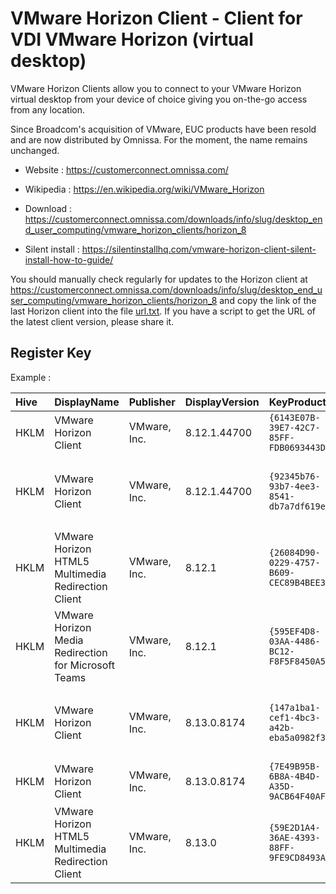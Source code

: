 # VMware Horizon Client - Client for VDI VMware Horizon (virtual desktop)

VMware Horizon Clients allow you to connect to your VMware Horizon
virtual desktop from your device of choice giving you on-the-go access
from any location.

Since Broadcom's acquisition of VMware, EUC products have been resold and are now distributed by Omnissa.
For the moment, the name remains unchanged.

* Website : https://customerconnect.omnissa.com/
* Wikipedia : https://en.wikipedia.org/wiki/VMware_Horizon

* Download : https://customerconnect.omnissa.com/downloads/info/slug/desktop_end_user_computing/vmware_horizon_clients/horizon_8
* Silent install : https://silentinstallhq.com/vmware-horizon-client-silent-install-how-to-guide/

You should manually check regularly for updates to the Horizon client at https://customerconnect.omnissa.com/downloads/info/slug/desktop_end_user_computing/vmware_horizon_clients/horizon_8
and copy the link of the last Horizon client into the file [url.txt](./url.txt).
If you have a script to get the URL of the latest client version, please share it.


## Register Key

Example :

 | Hive | DisplayName | Publisher | DisplayVersion | KeyProduct | UninstallExe |
 |:---- |:----------- |:--------- |:-------------- |:---------- |:------------ |
 | HKLM | VMware Horizon Client | VMware, Inc. | 8.12.1.44700 | `{6143E07B-39E7-42C7-85FF-FDB0693443DC}` | `MsiExec.exe /X{6143E07B-39E7-42C7-85FF-FDB0693443DC}` |
 | HKLM | VMware Horizon Client | VMware, Inc. | 8.12.1.44700 | `{92345b76-93b7-4ee3-8541-db7a7df619e5}` | `"C:\ProgramData\Package Cache\{92345b76-93b7-4ee3-8541-db7a7df619e5}\VMware-Horizon-Client-2312.1-8.12.1-23531249.exe"  /uninstall` |
 | HKLM | VMware Horizon HTML5 Multimedia Redirection Client | VMware, Inc. | 8.12.1 | `{26084D90-0229-4757-B609-CEC89B4BEE3A}` | `MsiExec.exe /X{26084D90-0229-4757-B609-CEC89B4BEE3A}` |
 | HKLM | VMware Horizon Media Redirection for Microsoft Teams | VMware, Inc. | 8.12.1 | `{595EF4D8-03AA-4486-BC12-F8F5F8450A59}` | `MsiExec.exe /X{595EF4D8-03AA-4486-BC12-F8F5F8450A59}` |
 | HKLM | VMware Horizon Client | VMware, Inc. | 8.13.0.8174 | `{147a1ba1-cef1-4bc3-a42b-eba5a0982f32}` | `"C:\ProgramData\Package Cache\{147a1ba1-cef1-4bc3-a42b-eba5a0982f32}\VMware-Horizon-Client-2406-8.13.0-9986028157.exe"  /uninstall` |
 | HKLM | VMware Horizon Client | VMware, Inc. | 8.13.0.8174 | `{7E49B95B-6B8A-4B4D-A35D-9ACB64F40AFC}` | `MsiExec.exe /X{7E49B95B-6B8A-4B4D-A35D-9ACB64F40AFC}` |
 | HKLM | VMware Horizon HTML5 Multimedia Redirection Client | VMware, Inc. | 8.13.0 | `{59E2D1A4-36AE-4393-88FF-9FE9CD8493AC}` | `MsiExec.exe /X{59E2D1A4-36AE-4393-88FF-9FE9CD8493AC}` |
